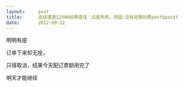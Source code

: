 ```yaml
---
layout:     post
title:      连续遭遇12306经典错误：占座失败，原因:没有足够的票postbpostt
date:       2012-09-22
---
```

明明有座

订单下来却无座，

只得取消，结果今天配订票额用完了

明天才能继续
